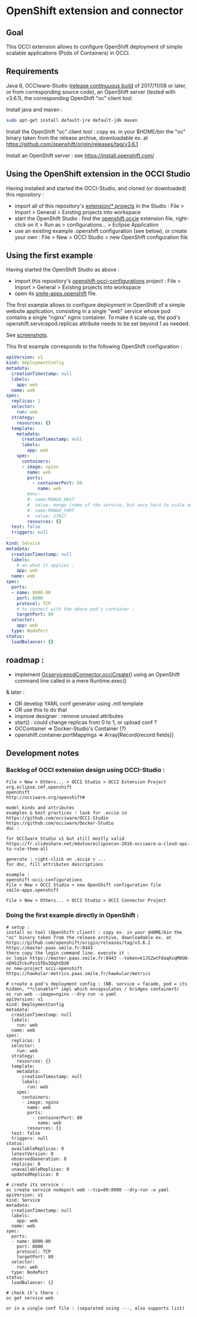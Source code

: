 # OpenShift extension and connector

## Goal

This OCCI extension allows to configure OpenShift deployment of simple scalable applications (Pods of Containers) in OCCI.


## Requirements

Java 8, OCCIware-Studio ([release continuuous build](https://github.com/occiware/OCCI-Studio/releases/tag/current) of 2017/11/08 or later, or from corresponding source code), an OpenShift server (tested with v3.6.1), the corresponding OpenShift "oc" client tool.

Install java and maven :

``` bash
sudo apt-get install default-jre default-jdk maven
```

Install the OpenShift "oc" client tool : copy ex. in your $HOME/bin the "oc" binary taken from the release archive, downloadable ex. at https://github.com/openshift/origin/releases/tag/v3.6.1

Install an OpenShift server : see https://install.openshift.com/


## Using the OpenShift extension in the OCCI Studio

Having installed and started the OCCI-Studio, and cloned (or downloaded) this repository :
- import all of this repository's [extension/* projects](extension) in the Studio : File > Import > General > Existing projects into workspace
- start the OpenShift Studio : find the [openshift.occie](extension/org.eclipse.cmf.occi.openshift/model/openshift.occie) extension file, right-click on it > Run as > configurations... > Eclipse Application
- use an existing example .openshift configuration (see below), or create your own : File > New > OCCI Studio > new OpenShift configuration file


## Using the first example
Having started the OpenShift Studio as above :
- import this repository's [openshift-occi-configurations](openshift-occi-configurations) project : File > Import > General > Existing projects into workspace
- open its [smile-apps.openshift](openshift-occi-configurations/smile-apps.openshift) file.

The first example allows to configure deployment in OpenShift of a simple website application, consisting in a single "web" service whose pod contains a single "nginx" nginx container. To make it scale up, the pod's openshift.servicepod.replicas attribute needs to be set beyond 1 as needed.

See [screenshots](screenshots).

This first example corresponds to the following OpenShift configuration :

````yaml
apiVersion: v1
kind: DeploymentConfig
metadata:
  creationTimestamp: null
  labels:
    app: web
  name: web
spec:
  replicas: 1
  selector:
    run: web
  strategy:
    resources: {}
  template:
    metadata:
      creationTimestamp: null
      labels:
        app: web
    spec:
      containers:
      - image: nginx
        name: web
        ports:
          - containerPort: 80
            name: web
        #env:
        #- name:MONGO_HOST
        #  value: mongo (name of the service, but very hard to scale on openshift) 
        #- name:MONGO_PORT
        #  value: 27017
        resources: {}
  test: false
  triggers: null
---
kind: Service
metadata:
  creationTimestamp: null
  labels:
    # on what it applies :
    app: web
  name: web
spec:
  ports:
  - name: 8000-80
    port: 8000
    protocol: TCP
    # to connect with the above pod's container :
    targetPort: 80
  selector:
    app: web
  type: NodePort
status:
  loadBalancer: {}
````


## roadmap :

- implement [OcservicepodConnector.occiCreate()](extension/org.eclipse.cmf.occi.openshift.connector/src-gen/org/eclipse/cmf/occi/openshift/connector/OcservicepodConnector.java#L57) using an OpenShift command line called in a mere Runtime.exec()

& later :
- OR develop YAML conf generator using .mtl template
- OR use this to do that
- improve designer : remove unused attributes
- start() : could change replicas from 0 to 1, or upload conf ?
- OCContainer => Docker-Studio's Container (?)
- openshift.container.portMappings => Array[Record{record fields}]


## Development notes

### Backlog of OCCI extension design using OCCI-Studio :
````
File > New > Others... > OCCI Studio > OCCI Extension Project
org.eclipse.cmf.openshift
openshift
http://occiware.org/openshift#

model kinds and attributes
examples & best practices : look for .occie in
https://github.com/occiware/OCCI-Studio
https://github.com/occiware/Docker-Studio
doc :

for OCCIware Studio v1 but still mostly valid https://fr.slideshare.net/mdutoo/eclipsecon-2016-occiware-a-cloud-api-to-rule-them-all

generate : right-click on .occie > ...
for doc, fill attributes descriptions

example :
openshift-occi-configurations
File > New > OCCI Studio > new OpenShift configuration file
smile-apps.openshift

File > New > Others... > OCCI Studio > OCCI Connector Project
````

### Doing the first example directly in OpenShift :

````
# setup :
install oc tool (OpenShift client) : copy ex. in your $HOME/bin the "oc" binary taken from the release archive, downloadable ex. at https://github.com/openshift/origin/releases/tag/v3.6.1
https://master.paas.smile.fr:8443
there copy the login command line, execute it :
oc login https://master.paas.smile.fr:8443 --token=k1JSZwtFdaqXxqM0GN-nEHS2YckvPzsSfDu3QqhtDd0
oc new-project occi-openshift
https://hawkular-metrics.paas.smile.fr/hawkular/metrics

# create a pod's deployment config : (NB. service = facade, pod = its hidden, **clonable** impl which encapsulates / bridges containerS)
oc run web --image=nginx --dry-run -o yaml
apiVersion: v1
kind: DeploymentConfig
metadata:
  creationTimestamp: null
  labels:
    run: web
  name: web
spec:
  replicas: 1
  selector:
    run: web
  strategy:
    resources: {}
  template:
    metadata:
      creationTimestamp: null
      labels:
        run: web
    spec:
      containers:
      - image: nginx
        name: web
        ports:
          - containerPort: 80
            name: web
        resources: {}
  test: false
  triggers: null
status:
  availableReplicas: 0
  latestVersion: 0
  observedGeneration: 0
  replicas: 0
  unavailableReplicas: 0
  updatedReplicas: 0

# create its service :
oc create service nodeport web --tcp=80:8000 --dry-run -o yaml
apiVersion: v1
kind: Service
metadata:
  creationTimestamp: null
  labels:
    app: web
  name: web
spec:
  ports:
  - name: 8000-80
    port: 8000
    protocol: TCP
    targetPort: 80
  selector:
    run: web
  type: NodePort
status:
  loadBalancer: {}

# check it's there :
oc get service web

or in a single conf file : (separated using ---, also supports list)
````
